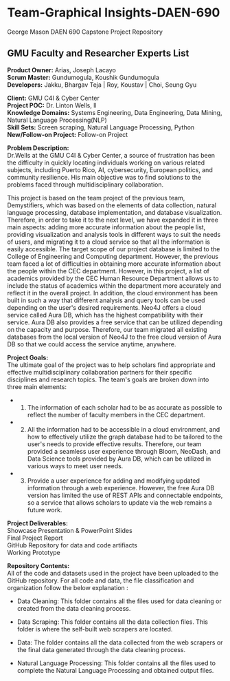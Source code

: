 # Team-Graphical Insights-DAEN-690
George Mason DAEN 690 Capstone Project Repository

## GMU Faculty and Researcher Experts List

**Product Owner:** Arias, Joseph Lacayo  
**Scrum Master:** Gundumogula, Koushik Gundumogula  
**Developers:** Jakku, Bhargav Teja | Roy, Koustav | Choi, Seung Gyu  

**Client:** GMU C4I & Cyber Center  
**Project POC:** Dr. Linton Wells, ll  
**Knowledge Domains:** Systems Engineering, Data Engineering, Data Mining, Natural Language Processing(NLP)  
**Skill Sets:** Screen scraping, Natural Language Processing, Python  
**New/Follow-on Project:** Follow-on Project  

**Problem Description:**  
Dr.Wells at the GMU C4I & Cyber Center, a source of frustration has been the difficulty in quickly locating individuals working on various related subjects, including Puerto Rico, AI, cybersecurity, European politics, and community resilience. His main objective was to find solutions to the problems faced through multidisciplinary collaboration. 

This project is based on the team project of the previous team, Demystifiers, which was based on the elements of data collection, natural language processing, database implementation, and database visualization. Therefore, in order to take it to the next level, we have expanded it in three main aspects: adding more accurate information about the people list, providing visualization and analysis tools in different ways to suit the needs of users, and migrating it to a cloud service so that all the information is easily accessible. The target scope of our project database is limited to the College of Engineering and Computing department. However, the previous team faced a lot of difficulties in obtaining more accurate information about the people within the CEC department. However, in this project, a list of academics provided by the CEC Human Resource Department allows us to include the status of academics within the department more accurately and reflect it in the overall project. In addition, the cloud environment has been built in such a way that different analysis and query tools can be used depending on the user's desired requirements. Neo4J offers a cloud service called Aura DB, which has the highest compatibility with their service. Aura DB also provides a free service that can be utilized depending on the capacity and purpose. Therefore, our team migrated all existing databases from the local version of Neo4J to the free cloud version of Aura DB so that we could access the service anytime, anywhere. 


**Project Goals:**  
The ultimate goal of the project was to help scholars find appropriate and effective multidisciplinary collaboration partners for their specific disciplines and research topics. The team's goals are broken down into three main elements:
- 1. The information of each scholar had to be as accurate as possible to reflect the number of faculty members in the CEC department.
- 2. All the information had to be accessible in a cloud environment, and how to effectively utilize the graph database had to be tailored to the user's needs to provide effective results. Therefore, our team provided a seamless user experience through Bloom, NeoDash, and Data Science tools provided by Aura DB, which can be utilized in various ways to meet user needs.
- 3. Provide a user experience for adding and modifying updated information through a web experience. However, the free Aura DB version has limited the use of REST APIs and connectable endpoints, so a service that allows scholars to update via the web remains a future work. 
 



**Project Deliverables:**  
Showcase Presentation & PowerPoint Slides  
Final Project Report  
GitHub Repository for data and code artifiacts  
Working Prototype 

**Repository Contents:**  
All of the code and datasets used in the project have been uploaded to the GitHub repository. For all code and data, the file classification and organization follow the below explanation :

-	Data Cleaning: This folder contains all the files used for data cleaning or created from the data cleaning process.

-	Data Scraping: This folder contains all the data collection files. This folder is where the self-built web scrapers are located.

-	Data: The folder contains all the data collected from the web scrapers or the final data generated through the data cleaning process.  

-   Natural Language Processing: This folder contains all the files used to complete the Natural Language Processing and obtained output files.


